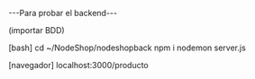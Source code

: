 ---Para probar el backend---

(importar BDD)

[bash]
cd ~/NodeShop/nodeshopback
npm i 
nodemon server.js

[navegador]
 localhost:3000/producto